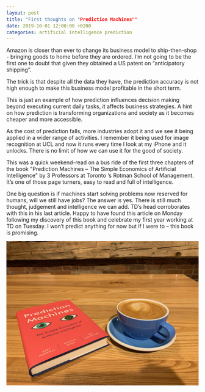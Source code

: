 ```yaml
---
layout: post
title: "First thoughts on "Prediction Machines""
date: 2019-10-01 12:00:00 +0200
categories: artificial intelligence prediction
---
```


Amazon is closer than ever to change its business model to ship-then-shop - bringing goods to home before they are ordered. 
I’m not going to be the first one to doubt that given they obtained a US patent on “anticipatory shipping”. 

The trick is that despite all the data they have, the prediction accuracy is not high enough to make this business model profitable in the 
short term.  

This is just an example of how prediction influences decision making beyond executing current daily tasks, it affects business strategies. 
A hint on how prediction is transforming organizations and society as it becomes cheaper and more accessible.    

As the cost of prediction falls, more industries adopt it and we see it being applied in a wider range of activities. I remember it being 
used for image recognition at UCL and now it runs every time I look at my iPhone and it unlocks. There is no limit of how we can use it 
for the good of society. 

This was a quick weekend-read on a bus ride of the first three chapters of the book "Prediction Machines – The Simple Economics of 
Artificial Intelligence" by 3 Professors at Toronto ‘s Rotman School of Management. It’s one of those page turners, easy to read and full 
of intelligence.  

One big question is if machines start solving problems now reserved for humans, will we still have jobs? The answer is yes. There is still 
much thought, judgement and intelligence we can add. TD’s head corroborates with this in his last article. Happy to have found this 
article on Monday following my discovery of this book and celebrate my first year working at TD on Tuesday. I won’t predict anything for 
now but if I were to – this book is promising. 

<p align="center"><img src="/images/posts/prediction-machines.jpg" alt="Read and Drink Coffee"></p>
